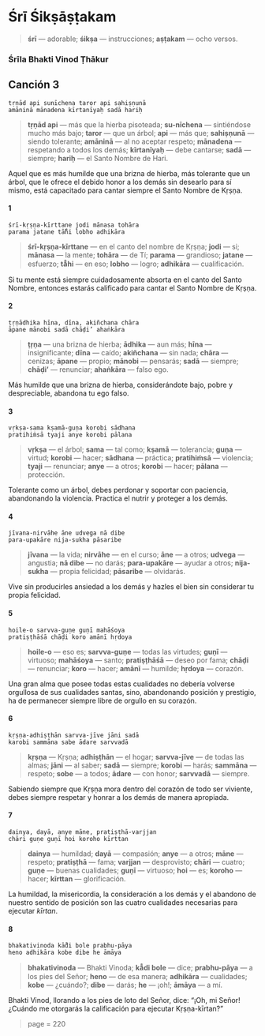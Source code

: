 # Śrī Śikṣāṣṭakam

> **śrī** — adorable; **śikṣa** — instrucciones; **aṣṭakam** — ocho versos.

### Śrīla Bhakti Vinod Ṭhākur

## Canción 3

    tṛṇād api sunīchena taror api sahiṣṇunā
    amāninā mānadena kīrtanīyaḥ sadā hariḥ

> **tṛṇād api** — más que la hierba pisoteada; **su-nīchena** — sintiéndose mucho más bajo; **taror** — que un árbol; **api** — más que; **sahiṣṇunā** — siendo tolerante; **amāninā** — al no aceptar respeto; **mānadena** — respetando a todos los demás; **kīrtanīyaḥ** — debe cantarse; **sadā** — siempre; **hariḥ** — el Santo Nombre de Hari.

Aquel que es más humilde que una brizna de hierba, más tolerante que un árbol, que le ofrece el debido honor a los demás sin desearlo para sí mismo, está capacitado para cantar siempre el Santo Nombre de Kṛṣṇa.

#### 1

    śrī-kṛṣṇa-kīrttane jodi mānasa tohāra
    parama jatane tā̐hi lobho adhikāra

> **śrī-kṛṣṇa-kīrttane** — en el canto del nombre de Kṛṣṇa; **jodi** — si; **mānasa** — la mente; **tohāra** — de Tí; **parama** — grandioso; **jatane** — esfuerzo; **tā̐hi** — en eso; **lobho** — logro; **adhikāra** — cualificación.

Si tu mente está siempre cuidadosamente absorta en el canto del Santo Nombre, entonces estarás calificado para cantar el Santo Nombre de Kṛṣṇa.

#### 2

    ṭṛṇādhika hīna, dīna, akiñchana chāra
    āpane mānobi sadā chāḍi’ ahaṅkāra

> **ṭṛṇa** — una brizna de hierba; **ādhika** — aun más; **hīna** — insignificante; **dīna** — caído; **akiñchana** — sin nada; **chāra** — cenizas; **āpane** — propio; **mānobi** — pensarás; **sadā** — siempre; **chāḍi’** — renunciar; **ahaṅkāra** — falso ego.

Más humilde que una brizna de hierba, considerándote bajo, pobre y despreciable, abandona tu ego falso.

#### 3

    vṛkṣa-sama kṣamā-guṇa korobi sādhana
    pratihiṁsā tyaji anye korobi pālana

> **vṛkṣa** — el árbol; **sama** — tal como; **kṣamā** — tolerancia; **guṇa** — virtud; **korobi** — hacer; **sādhana** — práctica; **pratihiṁsā** — violencia; **tyaji** — renunciar; **anye** — a otros; **korobi** — hacer; **pālana** — protección.

Tolerante como un árbol, debes perdonar y soportar con paciencia, abandonando la violencia. Practica el nutrir y proteger a los demás.

#### 4

    jīvana-nirvāhe āne udvega nā dibe
    para-upakāre nija-sukha pāsaribe

> **jīvana** — la vida; **nirvāhe** — en el curso; **āne** — a otros; **udvega** — angustia; **nā dibe** — no darás; **para-upakāre** — ayudar a otros; **nija-sukha** — propia felicidad; **pāsaribe** — olvidarás.

Vive sin producirles ansiedad a los demás y hazles el bien sin considerar tu propia felicidad.

#### 5

    hoile-o sarvva-guṇe guṇī mahāśoya
    pratiṣṭhāśā chāḍi koro amānī hṛdoya

> **hoile-o** — eso es; **sarvva-guṇe** — todas las virtudes; **guṇī** — virtuoso; **mahāśoya** — santo; **pratiṣṭhāśā** — deseo por fama; **chāḍi** — renunciar; **koro** — hacer; **amānī** — humilde; **hṛdoya** — corazón.

Una gran alma que posee todas estas cualidades no debería volverse orgullosa de sus cualidades santas, sino, abandonando posición y prestigio, ha de permanecer siempre libre de orgullo en su corazón.

#### 6

    kṛṣṇa-adhiṣṭhān sarvva-jīve jāni sadā
    karobi sammāna sabe ādare sarvvadā

> **kṛṣṇa** — Kṛṣṇa; **adhiṣṭhān** — el hogar; **sarvva-jīve** — de todas las almas; **jāni** — al saber; **sadā** — siempre; **korobi** — harás; **sammāna** — respeto; **sobe** — a todos; **ādare** — con honor; **sarvvadā** — siempre.

Sabiendo siempre que Kṛṣṇa mora dentro del corazón de todo ser viviente, debes siempre respetar y honrar a los demás de manera apropiada.

#### 7

    dainya, dayā, anye māne, pratiṣṭhā-varjjan
    chāri guṇe guṇī hoi koroho kīrttan

> **dainya** — humildad; **dayā** — compasión; **anye** — a otros; **māne** — respeto; **pratiṣṭhā** — fama; **varjjan** — desprovisto; **chāri** — cuatro; **guṇe** — buenas cualidades; **guṇī** — virtuoso; **hoi** — es; **koroho** — hacer; **kīrttan** — glorificación.

La humildad, la misericordia, la consideración a los demás y el abandono de nuestro sentido de posición son las cuatro cualidades necesarias para ejecutar *kīrtan*.

#### 8

    bhakativinoda kā̐di bole prabhu-pāya
    heno adhikāra kobe dibe he āmāya

> **bhakativinoda** — Bhakti Vinoda; **kā̐di bole** — dice; **prabhu-pāya** — a los pies del Señor; **heno** — de esa manera; **adhikāra** — cualidades; **kobe** — ¿cuándo?; **dibe** — darás; **he** — ¡oh!; **āmāya** — a mí.

Bhakti Vinod, llorando a los pies de loto del Señor, dice: “¡Oh, mi Señor! ¿Cuándo me otorgarás la calificación para ejecutar Kṛṣṇa-kīrtan?”


> page = 220
